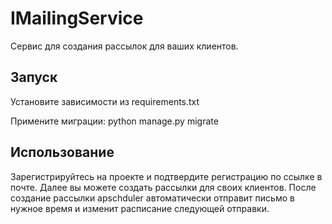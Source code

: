 <H1> IMailingService</H1>

Сервис для создания рассылок для ваших клиентов.
<H2>Запуск </H2>
Установите зависимости из requirements.txt

Примените миграции: python manage.py migrate

<H2> Использование </H2>
Зарегистрируйтесь на проекте и подтвердите регистрацию по ссылке в почте. Далее вы можете создать рассылки для своих клиентов. После создание рассылки apschduler автоматически отправит письмо в нужное время и изменит расписание следующей отправки.
